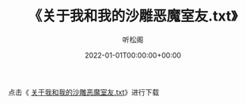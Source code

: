 ﻿---
title:  《关于我和我的沙雕恶魔室友.txt》
date:   2022-01-01T00:00:00+00:00
author: 听松阁
layout: post
permalink: /关于我和我的沙雕恶魔室友/
categories: 小说
tags: [小说]
---

点击《 [关于我和我的沙雕恶魔室友.txt](http://img.660000.xyz/bookstukust/book/bntxt/10/关于我和我的沙雕恶魔室友.txt)》进行下载